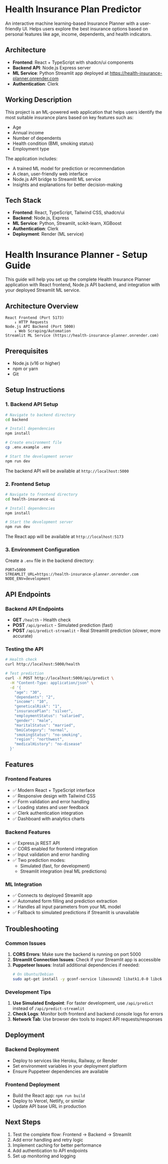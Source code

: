 # Health Insurance Plan Predictor

An interactive machine learning-based Insurance Planner with a user-friendly UI. Helps users explore the best insurance options based on personal features like age, income, dependents, and health indicators.

## Architecture

- **Frontend**: React + TypeScript with shadcn/ui components
- **Backend API**: Node.js Express server
- **ML Service**: Python Streamlit app deployed at https://health-insurance-planner.onrender.com
- **Authentication**: Clerk

## Working Description

This project is an ML-powered web application that helps users identify the most suitable insurance plans based on key features such as:

- Age
- Annual income
- Number of dependents
- Health condition (BMI, smoking status)
- Employment type

The application includes:
- A trained ML model for prediction or recommendation
- A clean, user-friendly web interface
- Node.js API bridge to Streamlit ML service
- Insights and explanations for better decision-making

## Tech Stack

- **Frontend**: React, TypeScript, Tailwind CSS, shadcn/ui
- **Backend**: Node.js, Express
- **ML Service**: Python, Streamlit, scikit-learn, XGBoost
- **Authentication**: Clerk
- **Deployment**: Render (ML service)


# Health Insurance Planner - Setup Guide

This guide will help you set up the complete Health Insurance Planner application with React frontend, Node.js API backend, and integration with your deployed Streamlit ML service.

## Architecture Overview

```
React Frontend (Port 5173) 
    ↓ HTTP Requests
Node.js API Backend (Port 5000)
    ↓ Web Scraping/Automation  
Streamlit ML Service (https://health-insurance-planner.onrender.com)
```

## Prerequisites

- Node.js (v16 or higher)
- npm or yarn
- Git

## Setup Instructions

### 1. Backend API Setup

```bash
# Navigate to backend directory
cd backend

# Install dependencies
npm install

# Create environment file
cp .env.example .env

# Start the development server
npm run dev
```

The backend API will be available at `http://localhost:5000`

### 2. Frontend Setup

```bash
# Navigate to frontend directory
cd health-insurance-ui

# Install dependencies
npm install

# Start the development server
npm run dev
```

The React app will be available at `http://localhost:5173`

### 3. Environment Configuration

Create a `.env` file in the backend directory:

```env
PORT=5000
STREAMLIT_URL=https://health-insurance-planner.onrender.com
NODE_ENV=development
```

## API Endpoints

### Backend API Endpoints

- **GET** `/health` - Health check
- **POST** `/api/predict` - Simulated prediction (fast)
- **POST** `/api/predict-streamlit` - Real Streamlit prediction (slower, more accurate)

### Testing the API

```bash
# Health check
curl http://localhost:5000/health

# Test prediction
curl -X POST http://localhost:5000/api/predict \
  -H "Content-Type: application/json" \
  -d '{
    "age": "30",
    "dependants": "2",
    "income": "10",
    "geneticalRisk": "1",
    "insurancePlan": "silver",
    "employmentStatus": "salaried",
    "gender": "male",
    "maritalStatus": "married",
    "bmiCategory": "normal",
    "smokingStatus": "no-smoking",
    "region": "northwest",
    "medicalHistory": "no-disease"
  }'
```

## Features

### Frontend Features
- ✅ Modern React + TypeScript interface
- ✅ Responsive design with Tailwind CSS
- ✅ Form validation and error handling
- ✅ Loading states and user feedback
- ✅ Clerk authentication integration
- ✅ Dashboard with analytics charts

### Backend Features
- ✅ Express.js REST API
- ✅ CORS enabled for frontend integration
- ✅ Input validation and error handling
- ✅ Two prediction modes:
  - Simulated (fast, for development)
  - Streamlit integration (real ML predictions)

### ML Integration
- ✅ Connects to deployed Streamlit app
- ✅ Automated form filling and prediction extraction
- ✅ Handles all input parameters from your ML model
- ✅ Fallback to simulated predictions if Streamlit is unavailable

## Troubleshooting

### Common Issues

1. **CORS Errors**: Make sure the backend is running on port 5000
2. **Streamlit Connection Issues**: Check if your Streamlit app is accessible
3. **Puppeteer Issues**: Install additional dependencies if needed:
   ```bash
   # On Ubuntu/Debian
   sudo apt-get install -y gconf-service libasound2 libatk1.0-0 libc6 libcairo2 libcups2 libdbus-1-3 libexpat1 libfontconfig1 libgcc1 libgconf-2-4 libgdk-pixbuf2.0-0 libglib2.0-0 libgtk-3-0 libnspr4 libpango-1.0-0 libpangocairo-1.0-0 libstdc++6 libx11-6 libx11-xcb1 libxcb1 libxcomposite1 libxcursor1 libxdamage1 libxext6 libxfixes3 libxi6 libxrandr2 libxrender1 libxss1 libxtst6 ca-certificates fonts-liberation libappindicator1 libnss3 lsb-release xdg-utils wget
   ```

### Development Tips

1. **Use Simulated Endpoint**: For faster development, use `/api/predict` instead of `/api/predict-streamlit`
2. **Check Logs**: Monitor both frontend and backend console logs for errors
3. **Network Tab**: Use browser dev tools to inspect API requests/responses

## Deployment

### Backend Deployment
- Deploy to services like Heroku, Railway, or Render
- Set environment variables in your deployment platform
- Ensure Puppeteer dependencies are available

### Frontend Deployment
- Build the React app: `npm run build`
- Deploy to Vercel, Netlify, or similar
- Update API base URL in production

## Next Steps

1. Test the complete flow: Frontend → Backend → Streamlit
2. Add error handling and retry logic
3. Implement caching for better performance
4. Add authentication to API endpoints
5. Set up monitoring and logging
